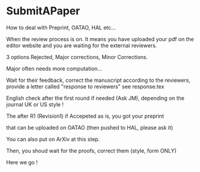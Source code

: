 # SubmitAPaper
How to deal with Preprint, OATAO, HAL etc...


When the review process is on. It means you have uploaded your pdf on the editor website and you are waiting for the external reviewers.

3 options Rejected, Major corrections, Minor Corrections.

Major often needs more computation...

Wait for their feedback, correct the manuscript according to the reviewers, provide a letter called "response to reviewers"
see response.tex


English check after the first round if needed (Ask JM), depending on the journal UK or US style !

The after R1 (Revision1) if  Accepeted as is, you got your preprint

that can be uploaded on OATAO (then pushed to HAL, please ask it)

You can also put on ArXiv at this step.

Then, you shoud wait for the proofs, correct them (style, form ONLY)

Here we go !
